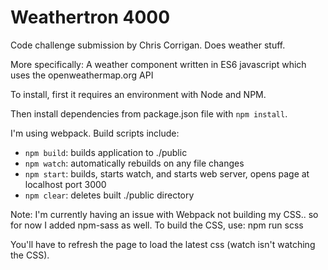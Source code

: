 <h1>Weathertron 4000</h1>
<p>Code challenge submission by Chris Corrigan. Does weather stuff.</p>
<p>More specifically: A weather component written in ES6 javascript which uses the openweathermap.org API</p>

<p>To install, first it requires an environment with Node and NPM. </p>
<p>Then install dependencies from package.json file with <code>npm install</code>.</p>
<p>I'm using webpack. Build scripts include: </p>
<ul>
    <li><code>npm build</code>: builds application to ./public</li>
    <li><code>npm watch</code>: automatically rebuilds on any file changes</li>
    <li><code>npm start</code>: builds, starts watch, and starts web server, opens page at localhost port 3000</li>
    <li><code>npm clear</code>: deletes built ./public directory</li>
</ul>
<p>Note: I'm currently having an issue with Webpack not building my CSS.. so for now I added npm-sass as well. To build the CSS, use: npm run scss</p>
<p>You'll have to refresh the page to load the latest css (watch isn't watching the CSS).</p>

